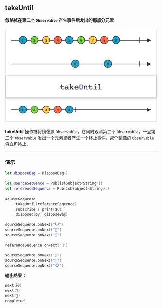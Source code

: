 ## takeUntil

**忽略掉在第二个 `Observable` 产生事件后发出的那部分元素**

![](/assets/WhichOperator/Operators/takeUntil.png)

**takeUntil** 操作符将镜像源 `Observable`，它同时观测第二个 `Observable`。一旦第二个 `Observable` 发出一个元素或者产生一个终止事件，那个镜像的 `Observable` 将立即终止。

---

### 演示

```swift
let disposeBag = DisposeBag()

let sourceSequence = PublishSubject<String>()
let referenceSequence = PublishSubject<String>()

sourceSequence
    .takeUntil(referenceSequence)
    .subscribe { print($0) }
    .disposed(by: disposeBag)

sourceSequence.onNext("🐱")
sourceSequence.onNext("🐰")
sourceSequence.onNext("🐶")

referenceSequence.onNext("🔴")

sourceSequence.onNext("🐸")
sourceSequence.onNext("🐷")
sourceSequence.onNext("🐵")
```

**输出结果：**

```swift
next(🐱)
next(🐰)
next(🐶)
completed
```
